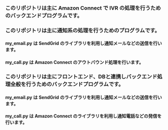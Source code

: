 ### このリポジトリは主に Amazon Connect で IVR の処理を行うためのバックエンドプログラムです。
 
 
 
### このリポジトリは主に通知系の処理を行うためのプログラムです。
#### my_email.py は SendGrid のライブラリを利用し通知メールなどの送信を行います。
#### my_call.py は Amazon Connect のアウトバウンド処理を行います。
 
 
 
 
### このリポジトリは主にフロントエンド、DBと連携しバックエンド処理全般を行うためのバックエンドプログラムです。
#### my_email.py は SendGrid のライブラリを利用し通知メールなどの送信を行います。
#### my_call.py は Amazon Connect のライブラリを利用し通知電話などの発信を行います。
